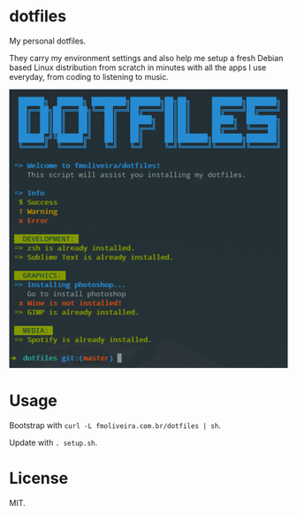 # dotfiles
My personal dotfiles.

They carry my environment settings and also help me setup a fresh Debian based Linux distribution from scratch in minutes with all the apps I use everyday, from coding to listening to music.

![Dotfiles](screenshot.png)

# Usage
Bootstrap with `curl -L fmoliveira.com.br/dotfiles | sh`.

Update with `. setup.sh`.

# License
MIT.
